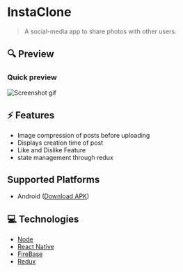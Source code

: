 # InstaClone

> A social-media app to share photos with other users.


## 🔍 Preview

### Quick preview



![Screenshot gif](/preview/InstaPreview.gif)

## ⚡ Features

- Image compression of posts before uploading
- Displays creation time of post
- Like and Dislike Feature
- state management through redux

## Supported Platforms

- Android ([Download APK](https://github.com/scyther/instaClone/blob/main/preview/app-arm64-v8a-release.apk))

## 💻 Technologies

- [Node](https://nodejs.org/en/)
- [React Native](https://reactnative.dev/)
- [FireBase](https://firebase.google.com/)
- [Redux](https://redux.js.org/)

